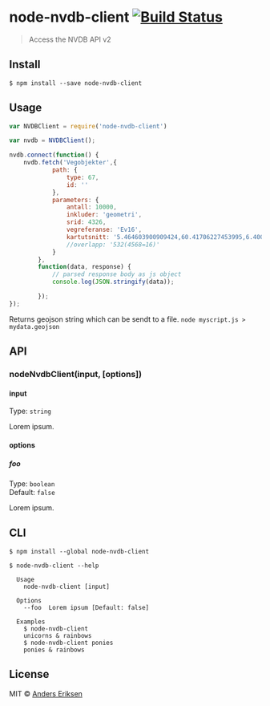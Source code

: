 # node-nvdb-client [![Build Status](https://travis-ci.org/BergensTidende/node-nvdb-client.svg?branch=master)](https://travis-ci.org/BergensTidende/node-nvdb-client)

> Access the NVDB API v2


## Install

```
$ npm install --save node-nvdb-client
```


## Usage

```js
var NVDBClient = require('node-nvdb-client')

var nvdb = NVDBClient();

nvdb.connect(function() {
    nvdb.fetch('Vegobjekter',{
            path: {
                type: 67,
                id: ''
            },
            parameters: {
                antall: 10000,
                inkluder: 'geometri',
                srid: 4326,
                vegreferanse: 'Ev16',
                kartutsnitt: '5.464603900909424,60.41706227453995,6.400566101074218,60.658040943395704'
                //overlapp: '532(4568=16)'
            }
        },
        function(data, response) {
            // parsed response body as js object
            console.log(JSON.stringify(data));

        });
});

```


Returns geojson string which can be sendt to a file. `node myscript.js > mydata.geojson`

## API

### nodeNvdbClient(input, [options])

#### input

Type: `string`

Lorem ipsum.

#### options

##### foo

Type: `boolean`<br>
Default: `false`

Lorem ipsum.


## CLI

```
$ npm install --global node-nvdb-client
```

```
$ node-nvdb-client --help

  Usage
    node-nvdb-client [input]

  Options
    --foo  Lorem ipsum [Default: false]

  Examples
    $ node-nvdb-client
    unicorns & rainbows
    $ node-nvdb-client ponies
    ponies & rainbows
```


## License

MIT © [Anders Eriksen](http://bt.no)
